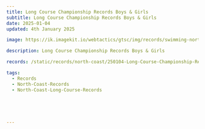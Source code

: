 ```yaml
---
title: Long Course Championship Records Boys & Girls
subtitle: Long Course Championship Records Boys & Girls
date: 2025-01-04
updated: 4th January 2025

image: https://ik.imagekit.io/webtactics/gtsc/img/records/swimming-north-coast-400x600.jpg

description: Long Course Championship Records Boys & Girls

records: /static/records/north-coast/250104-Long-Course-Championship-Records-Boys-Girls.pdf

tags:
  - Records
  - North-Coast-Records
  - North-Coast-Long-Course-Records





---
```





